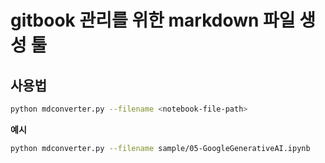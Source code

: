 # gitbook 관리를 위한 markdown 파일 생성 툴

## 사용법

```bash
python mdconverter.py --filename <notebook-file-path>
```

**예시**

```bash
python mdconverter.py --filename sample/05-GoogleGenerativeAI.ipynb
```


